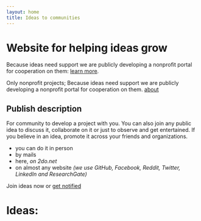 ```yaml
---
layout: home
title: Ideas to communities
---
```


# Website for helping ideas grow
Because ideas need support we are publicly developing a nonprofit portal for cooperation on them: [learn more](/about).

Only nonprofit projects;
Because ideas need support we are publicly developing a nonprofit portal for cooperation on them. [about](/about)


## Publish description
For community to develop a project with you. You can also join any public idea to discuss it, collaborate on it or just to observe and get entertained. If you believe in an idea, promote it across your friends and organizations.
 * you can do it in person
 * by mails
 * here, *on 2do.net* 
 * on almost any website *(we use GitHub, Facebook, Reddit, Twitter, LinkedIn and ResearchGate)*

Join ideas now or [get notified](www.2do.net)

# Ideas:
